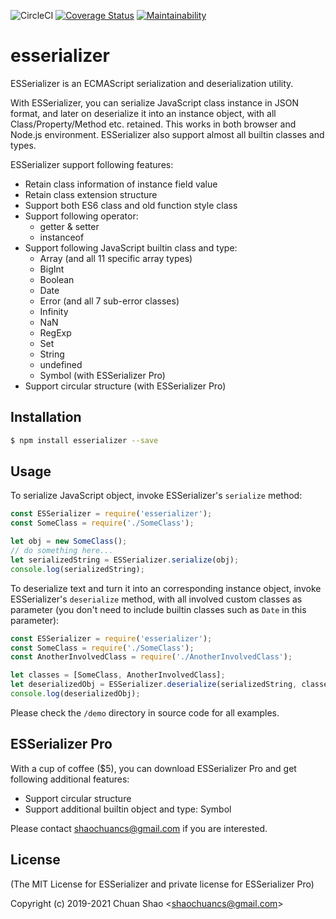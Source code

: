 ![CircleCI](https://circleci.com/gh/shaochuancs/esserializer.svg?style=shield)
[![Coverage Status](https://coveralls.io/repos/github/shaochuancs/esserializer/badge.svg?branch=master)](https://coveralls.io/github/shaochuancs/esserializer?branch=master)
[![Maintainability](https://api.codeclimate.com/v1/badges/dc4d2ca88c7cc8467b81/maintainability)](https://codeclimate.com/github/shaochuancs/esserializer/maintainability)

# esserializer
ESSerializer is an ECMAScript serialization and deserialization utility.

With ESSerializer, you can serialize JavaScript class instance in JSON format, and later on deserialize it into an instance object, with all Class/Property/Method etc. retained. 
This works in both browser and Node.js environment. ESSerializer also support almost all builtin classes and types.

ESSerializer support following features:
* Retain class information of instance field value
* Retain class extension structure
* Support both ES6 class and old function style class
* Support following operator: 
  * getter & setter
  * instanceof
* Support following JavaScript builtin class and type: 
  * Array (and all 11 specific array types) 
  * BigInt
  * Boolean
  * Date
  * Error (and all 7 sub-error classes)
  * Infinity
  * NaN
  * RegExp
  * Set
  * String
  * undefined
  * Symbol (with ESSerializer Pro)
* Support circular structure (with ESSerializer Pro)

## Installation
```sh
$ npm install esserializer --save
```

## Usage
To serialize JavaScript object, invoke ESSerializer's `serialize` method:
```js
const ESSerializer = require('esserializer');
const SomeClass = require('./SomeClass');

let obj = new SomeClass();
// do something here...
let serializedString = ESSerializer.serialize(obj);
console.log(serializedString);
```

To deserialize text and turn it into an corresponding instance object, invoke ESSerializer's `deserialize` method, 
with all involved custom classes as parameter (you don't need to include builtin classes such as `Date` in this parameter):

```js
const ESSerializer = require('esserializer');
const SomeClass = require('./SomeClass');
const AnotherInvolvedClass = require('./AnotherInvolvedClass');

let classes = [SomeClass, AnotherInvolvedClass];
let deserializedObj = ESSerializer.deserialize(serializedString, classes);
console.log(deserializedObj);
```

Please check the `/demo` directory in source code for all examples.

## ESSerializer Pro
With a cup of coffee ($5), you can download ESSerializer Pro and get following additional features:
* Support circular structure
* Support additional builtin object and type: Symbol

Please contact shaochuancs@gmail.com if you are interested.

## License
(The MIT License for ESSerializer and private license for ESSerializer Pro)

Copyright (c) 2019-2021 Chuan Shao &lt;shaochuancs@gmail.com&gt;

